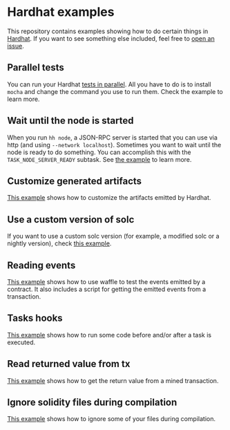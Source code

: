 # Hardhat examples

This repository contains examples showing how to do certain things in [Hardhat](http://hardhat.org/). If you want to
see something else included, feel free to [open an issue](https://github.com/fvictorio/hardhat-examples/issues/new).

## Parallel tests

You can run your Hardhat [tests in parallel](/parallel-tests). All you have to do is to install `mocha` and change the
command you use to run them. Check the example to learn more.

## Wait until the node is started

When you run `hh node`, a JSON-RPC server is started that you can use via http (and
using `--network localhost`). Sometimes you want to wait until the node is ready to
do something. You can accomplish this with the `TASK_NODE_SERVER_READY` subtask.
See [the example](/wait-until-node-ready) to learn more.

## Customize generated artifacts

[This example](/customize-artifacts) shows how to customize the artifacts emitted by Hardhat.

## Use a custom version of solc

If you want to use a custom solc version (for example, a modified solc or a nightly version), check [this
example](/custom-solc).

## Reading events

[This example](/reading-events) shows how to use waffle to test the events emitted by a contract.
It also includes a script for getting the emitted events from a transaction.

## Tasks hooks

[This example](/hooks) shows how to run some code before and/or after a task is executed.

## Read returned value from tx

[This example](/getting-tx-return-value) shows how to get the return value from a mined transaction.

## Ignore solidity files during compilation

[This example](/ignore-solidity-files) shows how to ignore some of your files during compilation.
